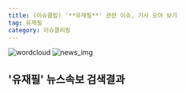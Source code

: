 ```yaml
---
title: (이슈클립) '**유재필**' 관련 이슈, 기사 모아 보기
tag: 유재필
category: 이슈클리핑
---
```

![wordcloud](https://s3.ap-northeast-2.amazonaws.com/lyrics101-wordcloud/2018-09-28-1538133355.png)
![news_img](https://user-images.githubusercontent.com/42597476/44507050-1206f400-a6e4-11e8-8d98-7ffbfebb353f.png)
## **'**유재필**'** 뉴스속보 검색결과

